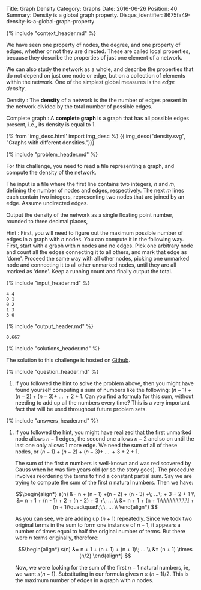 Title: Graph Density
Category: Graphs
Date: 2016-06-26
Position: 40
Summary: Density is a global graph property.
Disqus_identifier: 8675fa49-density-is-a-global-graph-property

{% include "context_header.md" %}

We have seen one property of nodes, the degree, and one property of edges,
whether or not they are directed. These are called local properties,
because they describe the properties of just one element of a network.

We can also study the network as a whole, and describe the properties that
do not depend on just one node or edge, but on a collection of elements
within the network. One of the simplest global measures is the *edge
density*.

Density
: The **density** of a network is the the number of edges present in the
network divided by the total number of possible edges.

Complete graph
: A **complete graph** is a graph that has all possible edges present,
i.e., its density is equal to $1$.

{% from 'img_desc.html' import img_desc %}
{{ img_desc("density.svg", "Graphs with different densities.")}}

{% include "problem_header.md" %}

For this challenge, you need to read a file representing a graph, and
compute the density of the network.

The input is a file where the first line contains two integers, $n$ and
$m$, defining the number of nodes and edges, respectively. The next $m$
lines each contain two integers, representing two nodes that are joined by
an edge. Assume undirected edges.

Output the density of the network as a single floating point number,
rounded to three decimal places,

Hint
: First, you will need to figure out the maximum possible number of edges
in a graph with $n$ nodes. You can compute it in the following way. First,
start with a graph with $n$ nodes and no edges. Pick one arbitrary node and
count all the edges connecting it to all others, and mark that edge as
'done'. Proceed the same way with all other nodes, picking one unmarked
node and connecting it to all other unmarked nodes, until they are all
marked as 'done'. Keep a running count and finally output the total.

{% include "input_header.md" %}

```
4 4
0 1
0 2
1 3
3 0
```

{% include "output_header.md" %}

```
0.667
```


{% include "solutions_header.md" %}

The solution to this challenge is hosted on
[Github](https://github.com/leotrs/erdos/blob/master/solutions/graphs/density.py).


{% include "question_header.md" %}

1. If you followed the hint to solve the problem above, then you might have
   found yourself computing a sum of numbers like the following: $(n - 1) +
   (n - 2) + (n - 3) +\; ...\; + 2 + 1$. Can you find a formula for this
   sum, without needing to add up all the numbers every time? This is a
   very important fact that will be used throughout future problem sets.


{% include "answers_header.md" %}

1. If you followed the hint, you might have realized that the first
    unmarked node allows $n - 1$ edges, the second one allows $n - 2$ and so
    on until the last one only allows $1$ more edge. We need the sum of all
    of these nodes, or $(n - 1) +(n - 2) + (n - 3) +\; ...\; + 3 + 2 + 1$.

    The sum of the first $n$ numbers is well-known and was rediscovered by
    Gauss when he was five years old (or so the story goes). The procedure
    involves reordering the terms to find a constant partial sum. Say we are
    trying to compute the sum of the first $n$ natural numbers.  Then we
    have:

    $$\begin{align*}
    s(n) &= n + (n - 1) +(n - 2) + (n - 3) +\; ...\; + 3 + 2 + 1 \\
         &= n + 1 + (n - 1) + 2 + (n - 2) + 3 +\; ... \\
         &= n + 1 + (n + 1)\:\:\:\:\:\:\:\;\! +(n + 1)\quad\quad\;\;\, ... \\
    \end{align*}
    $$

    As you can see, we are adding up $(n + 1)$ repeatedly. Since we took
    two original terms in the sum to form one instance of $n + 1$, it
    appears a number of times equal to half the original number of terms.
    But there were $n$ terms originally, therefore:

    $$\begin{align*}
    s(n) &= n + 1 + (n + 1) + (n + 1)\; ... \\
         &= (n + 1) \times (n/2)
    \end{align*}
    $$

    Now, we were looking for the sum of the first $n - 1$ natural numbers,
    ie, we want $s(n - 1)$. Substituting in our formula gives
    $n\times(n-1)/2$.  This is the maximum number of edges in a graph with
    $n$ nodes.
